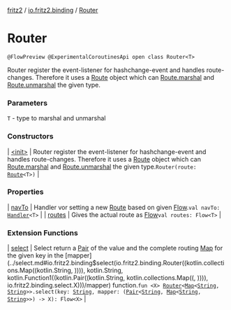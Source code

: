 [fritz2](../../index.md) / [io.fritz2.binding](../index.md) / [Router](./index.md)

# Router

`@FlowPreview @ExperimentalCoroutinesApi open class Router<T>`

Router register the event-listener for hashchange-event and
handles route-changes. Therefore it uses a [Route](../-route/index.md) object
which can [Route.marshal](../-route/marshal.md) and [Route.unmarshal](../-route/unmarshal.md) the given type.

### Parameters

`T` - type to marshal and unmarshal

### Constructors

| [&lt;init&gt;](-init-.md) | Router register the event-listener for hashchange-event and handles route-changes. Therefore it uses a [Route](../-route/index.md) object which can [Route.marshal](../-route/marshal.md) and [Route.unmarshal](../-route/unmarshal.md) the given type.`Router(route: `[`Route`](../-route/index.md)`<T>)` |

### Properties

| [navTo](nav-to.md) | Handler vor setting a new [Route](../-route/index.md) based on given [Flow](#).`val navTo: `[`Handler`](../-handler/index.md)`<T>` |
| [routes](routes.md) | Gives the actual route as [Flow](#)`val routes: Flow<T>` |

### Extension Functions

| [select](../select.md) | Select return a [Pair](https://kotlinlang.org/api/latest/jvm/stdlib/kotlin/-pair/index.html) of the value and the complete routing [Map](https://kotlinlang.org/api/latest/jvm/stdlib/kotlin.collections/-map/index.html) for the given key in the [mapper](../select.md#io.fritz2.binding$select(io.fritz2.binding.Router((kotlin.collections.Map((kotlin.String, )))), kotlin.String, kotlin.Function1((kotlin.Pair((kotlin.String, kotlin.collections.Map((, )))), io.fritz2.binding.select.X)))/mapper) function.`fun <X> `[`Router`](./index.md)`<`[`Map`](https://kotlinlang.org/api/latest/jvm/stdlib/kotlin.collections/-map/index.html)`<`[`String`](https://kotlinlang.org/api/latest/jvm/stdlib/kotlin/-string/index.html)`, `[`String`](https://kotlinlang.org/api/latest/jvm/stdlib/kotlin/-string/index.html)`>>.select(key: `[`String`](https://kotlinlang.org/api/latest/jvm/stdlib/kotlin/-string/index.html)`, mapper: (`[`Pair`](https://kotlinlang.org/api/latest/jvm/stdlib/kotlin/-pair/index.html)`<`[`String`](https://kotlinlang.org/api/latest/jvm/stdlib/kotlin/-string/index.html)`, `[`Map`](https://kotlinlang.org/api/latest/jvm/stdlib/kotlin.collections/-map/index.html)`<`[`String`](https://kotlinlang.org/api/latest/jvm/stdlib/kotlin/-string/index.html)`, `[`String`](https://kotlinlang.org/api/latest/jvm/stdlib/kotlin/-string/index.html)`>>) -> X): Flow<X>` |

